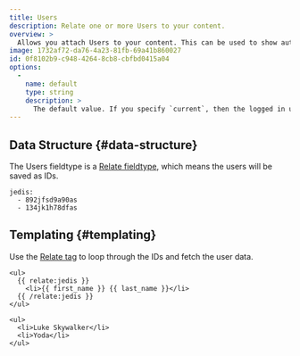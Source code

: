 ```yaml
---
title: Users
description: Relate one or more Users to your content.
overview: >
  Allows you attach Users to your content. This can be used to show authorship, team members, or whatever other use you have for showing people with your content.
image: 1732af72-da76-4a23-81fb-69a41b860027
id: 0f8102b9-c948-4264-8cb8-cbfbd0415a04
options:
  -
    name: default
    type: string
    description: >
      The default value. If you specify `current`, then the logged in user will be selected by default.
---
```

## Data Structure {#data-structure}

The Users fieldtype is a [Relate fieldtype](/fieldtypes/relate), which means the users will be saved as IDs.

``` .language-yaml
jedis:
  - 892jfsd9a90as
  - 134jk1h78dfas
```

## Templating {#templating}

Use the [Relate tag](/tags/relate) to loop through the IDs and fetch the user data.

```
<ul>
  {{ relate:jedis }}
    <li>{{ first_name }} {{ last_name }}</li>
  {{ /relate:jedis }}
</ul>
```

``` .language-output
<ul>
  <li>Luke Skywalker</li>
  <li>Yoda</li>
</ul>
```
